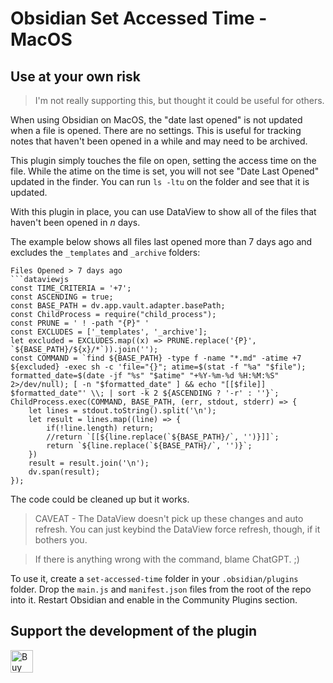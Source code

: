 # Obsidian Set Accessed Time - MacOS

## Use at your own risk

> I'm not really supporting this, but thought it could be useful for others.

When using Obsidian on MacOS, the "date last opened" is not updated when a file is opened. There are no settings. This is useful for tracking notes that haven't been opened in a while and may need to be archived.

This plugin simply touches the file on open, setting the access time on the file. While the atime on the time is set, you will not see "Date Last Opened" updated in the finder. You can run `ls -ltu` on the folder and see that it is updated.

With this plugin in place, you can use DataView to show all of the files that haven't been opened in *n* days.

The example below shows all files last opened more than 7 days ago and excludes the `_templates` and `_archive` folders:

```
Files Opened > 7 days ago
```dataviewjs
const TIME_CRITERIA = '+7';
const ASCENDING = true;
const BASE_PATH = dv.app.vault.adapter.basePath;
const ChildProcess = require("child_process");
const PRUNE = ' ! -path "{P}" '
const EXCLUDES = ['_templates', '_archive'];
let excluded = EXCLUDES.map((x) => PRUNE.replace('{P}', `${BASE_PATH}/${x}/*`)).join('');
const COMMAND = `find ${BASE_PATH} -type f -name "*.md" -atime +7 ${excluded} -exec sh -c 'file="{}"; atime=$(stat -f "%a" "$file"); formatted_date=$(date -jf "%s" "$atime" "+%Y-%m-%d %H:%M:%S" 2>/dev/null); [ -n "$formatted_date" ] && echo "[[$file]] $formatted_date"' \\; | sort -k 2 ${ASCENDING ? '-r' : ''}`;
ChildProcess.exec(COMMAND, BASE_PATH, (err, stdout, stderr) => {
	let lines = stdout.toString().split('\n');
	let result = lines.map((line) => {
		if(!line.length) return;
		//return `[[${line.replace(`${BASE_PATH}/`, '')}]]`;
		return `${line.replace(`${BASE_PATH}/`, '')}`;
	})
	result = result.join('\n');
	dv.span(result);
});
```

The code could be cleaned up but it works.

> CAVEAT - The DataView doesn't pick up these changes and auto refresh. You can just keybind the DataView force refresh, though, if it bothers you.

> If there is anything wrong with the command, blame ChatGPT. ;)

To use it, create a `set-accessed-time` folder in your `.obsidian/plugins` folder. Drop the `main.js` and `manifest.json` files from the root of the repo into it. Restart Obsidian and enable in the Community Plugins section.

## Support the development of the plugin

<a href='https://ko-fi.com/JEBoothjr' target='_blank'><img height='36' style='border:0px;height:36px;' src='https://storage.ko-fi.com/cdn/kofi2.png?v=3' border='0' alt='Buy Me a Coffee at ko-fi.com' /></a>
